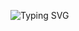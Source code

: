 ![Typing SVG](https://readme-typing-svg.herokuapp.com?center=true&vCenter=true&multiline=true&lines=Hi%2C+I'm+Phat+Ngo%7C;Welcome+to+my+profile+%3C3)
